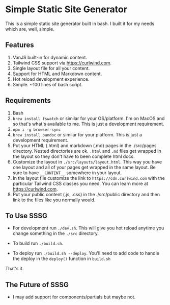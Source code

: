 # Simple Static Site Generator

This is a simple static site generator built in bash. I built it for my needs which are, well, simple.

## Features

1. VanJS built-in for dynamic content.
2. Tailwind CSS support via https://curlwind.com.
3. Single layout file for all your content.
4. Support for HTML and Markdown content.
5. Hot reload development experience.
6. Simple. ~100 lines of bash script.

## Requirements

1. Bash
2. `brew install fswatch` or similar for your OS/platform. I'm on MacOS and so that's what's available to me. This is just a development requirement.
3. `npm i -g browser-sync`
4. `brew install pandoc` or similar for your platform. This is just a development requirement.
5. Put your HTML (.html) and markdown (.md) pages in the ./src/pages directory. Nested directories are ok. `.html` and `.md` files get wrapped in the layout so they don't have to been complete html docs.
6. Customize the layout in `./src/layouts/layout.html`. This way you have one layout and all of your pages get wrapped in the same layout. Be sure to have `__CONTENT__` somewhere in your layout.
7. In the layout file customize the link to `https://cdn.curlwind.com` with the particular Tailwind CSS classes you need. You can learn more at https://curlwind.com.
8. Put your public content (.js, .css) in the ./src/public directory and then link to the files like you normally would.

## To Use SSSG

- For development run `./dev.sh`. This will give you hot reload anytime you change something in the `./src` directory.

- To build run `./build.sh`.

- To deploy run `./build.sh --deploy`. You'll need to add code to handle the deploy in the `deploy()` function in `build.sh`

That's it.

## The Future of SSSG

- I may add support for components/partials but maybe not.

